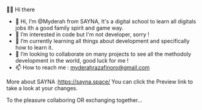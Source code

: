  👋🏼 Hi there

- 👋 Hi, I’m @Myderah from SAYNA, It's a digital school to learn all digitals jobs ith a good family spirit and game way.
- 👀 I’m interested in code but I'm not developer, sorry !
- 🌱 I’m currently learning all things about development and specifically how to learn it.
- 💞️ I’m looking to collaborate on many projects to see all the methodoly development in the world, good luck for me !
- 📫 How to reach me : myderahrazafinoro@gmail.com


More about SAYNA :https://sayna.space/ 
You can click the Preview link to take a look at your changes.

To the pleasure collaboring OR exchanging together...
